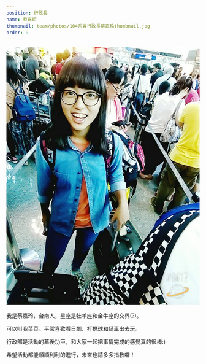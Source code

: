 ```yaml
---
position: 行政長
name: 蔡嘉玲
thumbnail: team/photos/104系會行政長蔡嘉玲thumbnail.jpg
order: 9
---
```

![104系會行政長蔡嘉玲](photos/104系會行政長蔡嘉玲full.jpg)

我是蔡嘉玲，台南人，星座是牡羊座和金牛座的交界(?)。

可以叫我菜菜。平常喜歡看日劇、打排球和騎車出去玩。

行政部是活動的幕後功臣，和大家一起把事情完成的感覺真的很棒:)

希望活動都能順順利利的進行，未來也請多多指教囉！
